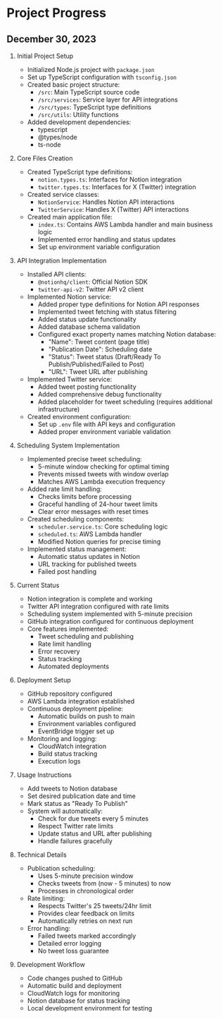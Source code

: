 # Project Progress

## December 30, 2023
1. Initial Project Setup
   - Initialized Node.js project with `package.json`
   - Set up TypeScript configuration with `tsconfig.json`
   - Created basic project structure:
     - `/src`: Main TypeScript source code
     - `/src/services`: Service layer for API integrations
     - `/src/types`: TypeScript type definitions
     - `/src/utils`: Utility functions
   - Added development dependencies:
     - typescript
     - @types/node
     - ts-node

2. Core Files Creation
   - Created TypeScript type definitions:
     - `notion.types.ts`: Interfaces for Notion integration
     - `twitter.types.ts`: Interfaces for X (Twitter) integration
   - Created service classes:
     - `NotionService`: Handles Notion API interactions
     - `TwitterService`: Handles X (Twitter) API interactions
   - Created main application file:
     - `index.ts`: Contains AWS Lambda handler and main business logic
     - Implemented error handling and status updates
     - Set up environment variable configuration

3. API Integration Implementation
   - Installed API clients:
     - `@notionhq/client`: Official Notion SDK
     - `twitter-api-v2`: Twitter API v2 client
   - Implemented Notion service:
     - Added proper type definitions for Notion API responses
     - Implemented tweet fetching with status filtering
     - Added status update functionality
     - Added database schema validation
     - Configured exact property names matching Notion database:
       - "Name": Tweet content (page title)
       - "Publication Date": Scheduling date
       - "Status": Tweet status (Draft/Ready To Publish/Published/Failed to Post)
       - "URL": Tweet URL after publishing
   - Implemented Twitter service:
     - Added tweet posting functionality
     - Added comprehensive debug functionality
     - Added placeholder for tweet scheduling (requires additional infrastructure)
   - Created environment configuration:
     - Set up `.env` file with API keys and configuration
     - Added proper environment variable validation

4. Scheduling System Implementation
   - Implemented precise tweet scheduling:
     - 5-minute window checking for optimal timing
     - Prevents missed tweets with window overlap
     - Matches AWS Lambda execution frequency
   - Added rate limit handling:
     - Checks limits before processing
     - Graceful handling of 24-hour tweet limits
     - Clear error messages with reset times
   - Created scheduling components:
     - `scheduler.service.ts`: Core scheduling logic
     - `scheduled.ts`: AWS Lambda handler
     - Modified Notion queries for precise timing
   - Implemented status management:
     - Automatic status updates in Notion
     - URL tracking for published tweets
     - Failed post handling

5. Current Status
   - Notion integration is complete and working
   - Twitter API integration configured with rate limits
   - Scheduling system implemented with 5-minute precision
   - GitHub integration configured for continuous deployment
   - Core features implemented:
     - Tweet scheduling and publishing
     - Rate limit handling
     - Error recovery
     - Status tracking
     - Automated deployments

6. Deployment Setup
   - GitHub repository configured
   - AWS Lambda integration established
   - Continuous deployment pipeline:
     - Automatic builds on push to main
     - Environment variables configured
     - EventBridge trigger set up
   - Monitoring and logging:
     - CloudWatch integration
     - Build status tracking
     - Execution logs

7. Usage Instructions
   - Add tweets to Notion database
   - Set desired publication date and time
   - Mark status as "Ready To Publish"
   - System will automatically:
     - Check for due tweets every 5 minutes
     - Respect Twitter rate limits
     - Update status and URL after publishing
     - Handle failures gracefully

8. Technical Details
   - Publication scheduling:
     - Uses 5-minute precision window
     - Checks tweets from (now - 5 minutes) to now
     - Processes in chronological order
   - Rate limiting:
     - Respects Twitter's 25 tweets/24hr limit
     - Provides clear feedback on limits
     - Automatically retries on next run
   - Error handling:
     - Failed tweets marked accordingly
     - Detailed error logging
     - No tweet loss guarantee

9. Development Workflow
   - Code changes pushed to GitHub
   - Automatic build and deployment
   - CloudWatch logs for monitoring
   - Notion database for status tracking
   - Local development environment for testing
